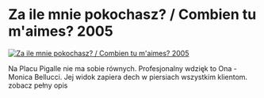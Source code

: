 Za ile mnie pokochasz? / Combien tu m'aimes? 2005 
=============
[![Za ile mnie pokochasz? / Combien tu m'aimes? 2005 ](http://vidos.pl/images/player.gif)](http://vidos.pl/za-ile-mnie-pokochasz-combien-tu-m-aimes-2005)

 Na Placu Pigalle nie ma sobie równych. Profesjonalny wdzięk to Ona - Monica Bellucci. Jej widok zapiera dech w piersiach wszystkim klientom. zobacz pełny opis
